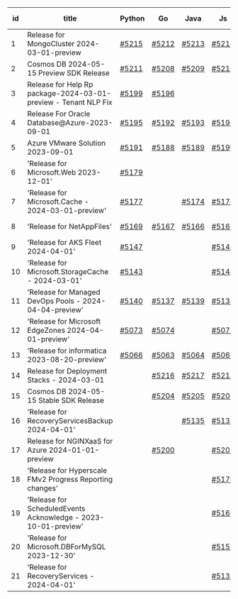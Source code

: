 | id | title | Python | Go | Java | Js | created date | target date | status |
| ------ | ------ | ------ | ------ | ------ | ------ | ------ | ------ | :-----: |
| 1 | Release for MongoCluster 2024-03-01-preview  | [#5215](https://github.com/Azure/sdk-release-request/issues/5215)  | [#5212](https://github.com/Azure/sdk-release-request/issues/5212)  | [#5213](https://github.com/Azure/sdk-release-request/issues/5213)  | [#5214](https://github.com/Azure/sdk-release-request/issues/5214)  | 05-21 | 06-21 |  |
| 2 | Cosmos DB 2024-05-15 Preview SDK Release  | [#5211](https://github.com/Azure/sdk-release-request/issues/5211)  | [#5208](https://github.com/Azure/sdk-release-request/issues/5208)  | [#5209](https://github.com/Azure/sdk-release-request/issues/5209)  | [#5210](https://github.com/Azure/sdk-release-request/issues/5210)  | 05-15 | 06-21 | Hold on by Java/Python/ |
| 3 | Release for Help Rp package-2024-03-01-preview - Tenant NLP Fix  | [#5199](https://github.com/Azure/sdk-release-request/issues/5199)  | [#5196](https://github.com/Azure/sdk-release-request/issues/5196)  |  |  | 05-09 | 05-24 | Hold on by Go/Python/ |
| 4 | Release For Oracle Database@Azure-2023-09-01  | [#5195](https://github.com/Azure/sdk-release-request/issues/5195)  | [#5192](https://github.com/Azure/sdk-release-request/issues/5192)  | [#5193](https://github.com/Azure/sdk-release-request/issues/5193)  | [#5194](https://github.com/Azure/sdk-release-request/issues/5194)  | 05-09 | fail to get. | Hold on by JS/Java/Go/Python/ |
| 5 | Azure VMware Solution 2023-09-01  | [#5191](https://github.com/Azure/sdk-release-request/issues/5191)  | [#5188](https://github.com/Azure/sdk-release-request/issues/5188)  | [#5189](https://github.com/Azure/sdk-release-request/issues/5189)  | [#5190](https://github.com/Azure/sdk-release-request/issues/5190)  | 05-08 | 06-21 | Hold on by JS/Java/Go/Python/ |
| 6 | 'Release for Microsoft.Web 2023-12-01'  | [#5179](https://github.com/Azure/sdk-release-request/issues/5179)  |  |  |  | 05-02 | fail to get. | Hold on by Python/ |
| 7 | 'Release for Microsoft.Cache - 2024-03-01-preview'  | [#5177](https://github.com/Azure/sdk-release-request/issues/5177)  |  | [#5174](https://github.com/Azure/sdk-release-request/issues/5174)  | [#5176](https://github.com/Azure/sdk-release-request/issues/5176)  | 04-30 | 05-24 | Hold on by JS/Java/Python/ |
| 8 | 'Release for NetAppFiles'  | [#5169](https://github.com/Azure/sdk-release-request/issues/5169)  | [#5167](https://github.com/Azure/sdk-release-request/issues/5167)  | [#5166](https://github.com/Azure/sdk-release-request/issues/5166)  | [#5168](https://github.com/Azure/sdk-release-request/issues/5168)  | 04-29 | 05-24 |  |
| 9 | 'Release for AKS Fleet 2024-04-01'  | [#5147](https://github.com/Azure/sdk-release-request/issues/5147)  |  |  | [#5146](https://github.com/Azure/sdk-release-request/issues/5146)  | 04-24 | 05-24 |  |
| 10 | 'Release for Microsoft.StorageCache - 2024-03-01'  | [#5143](https://github.com/Azure/sdk-release-request/issues/5143)  |  |  | [#5144](https://github.com/Azure/sdk-release-request/issues/5144)  | 04-23 | 05-24 |  |
| 11 | 'Release for Managed DevOps Pools - 2024-04-04-preview'  | [#5140](https://github.com/Azure/sdk-release-request/issues/5140)  | [#5137](https://github.com/Azure/sdk-release-request/issues/5137)  | [#5139](https://github.com/Azure/sdk-release-request/issues/5139)  | [#5138](https://github.com/Azure/sdk-release-request/issues/5138)  | 04-16 | 05-24 | Hold on by Python/ |
| 12 | 'Release for Microsoft EdgeZones 2024-04-01-preview'  | [#5073](https://github.com/Azure/sdk-release-request/issues/5073)  | [#5074](https://github.com/Azure/sdk-release-request/issues/5074)  |  | [#5072](https://github.com/Azure/sdk-release-request/issues/5072)  | 03-22 | 05-24 | Hold on by Go/Python/ |
| 13 | 'Release for informatica 2023-08-20-preview'  | [#5066](https://github.com/Azure/sdk-release-request/issues/5066)  | [#5063](https://github.com/Azure/sdk-release-request/issues/5063)  | [#5064](https://github.com/Azure/sdk-release-request/issues/5064)  | [#5065](https://github.com/Azure/sdk-release-request/issues/5065)  | 03-20 | 05-24 | Hold on by JS/Java/Go/Python/ |
| 14 | Release for Deployment Stacks - 2024-03-01  |  | [#5216](https://github.com/Azure/sdk-release-request/issues/5216)  | [#5217](https://github.com/Azure/sdk-release-request/issues/5217)  | [#5218](https://github.com/Azure/sdk-release-request/issues/5218)  | 05-21 | 06-21 |  |
| 15 | Cosmos DB 2024-05-15 Stable SDK Release  |  | [#5204](https://github.com/Azure/sdk-release-request/issues/5204)  | [#5205](https://github.com/Azure/sdk-release-request/issues/5205)  | [#5206](https://github.com/Azure/sdk-release-request/issues/5206)  | 05-15 | 06-21 | Hold on by Java/ |
| 16 | 'Release for RecoveryServicesBackup 2024-04-01'  |  |  | [#5135](https://github.com/Azure/sdk-release-request/issues/5135)  | [#5133](https://github.com/Azure/sdk-release-request/issues/5133)  | 04-12 | 05-24 |  |
| 17 | Release for NGINXaaS for Azure 2024-01-01-preview  |  | [#5200](https://github.com/Azure/sdk-release-request/issues/5200)  |  | [#5202](https://github.com/Azure/sdk-release-request/issues/5202)  | 05-14 | 06-21 |  |
| 18 | 'Release for Hyperscale FMv2 Progress Reporting changes'  |  |  |  | [#5170](https://github.com/Azure/sdk-release-request/issues/5170)  | 04-30 | 05-24 |  |
| 19 | 'Release for ScheduledEvents Acknowledge - 2023-10-01-preview'  |  |  |  | [#5160](https://github.com/Azure/sdk-release-request/issues/5160)  | 04-24 | 05-24 |  |
| 20 | 'Release for Microsoft.DBForMySQL 2023-12-30'  |  |  |  | [#5151](https://github.com/Azure/sdk-release-request/issues/5151)  | 04-24 | 05-24 | Hold on by JS/ |
| 21 | 'Release for RecoveryServices - 2024-04-01'  |  |  |  | [#5131](https://github.com/Azure/sdk-release-request/issues/5131)  | 04-12 | 05-24 |  |
